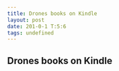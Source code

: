 ```yaml
---
title: Drones books on Kindle
layout: post
date: 201-0-1 T:5:6
tags: undefined
---
```

## Drones books on Kindle

